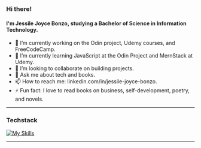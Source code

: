 <h3>Hi there!</h3>
<h4>I'm Jessile Joyce Bonzo, studying a Bachelor of Science in Information Technology.</h4>

- 🔭 I’m currently working on the Odin project, Udemy courses, and FreeCodeCamp.
- 🌱 I’m currently learning JavaScript at the Odin Project and MernStack at Udemy.
- 👯 I’m looking to collaborate on building projects.
- 💬 Ask me about tech and books.
- 📫 How to reach me: linkedin.com/in/jessile-joyce-bonzo.
- ⚡ Fun fact: I love to read books on business, self-development, poetry, and novels.

<hr/>
<h3>Techstack</h3>

[![My Skills](https://skillicons.dev/icons?i=git,js,ts,html,css,tailwindcss,figma,react,redux,bootstrap,npm,vite,wordpress,webflow,unity)](https://skillicons.dev)

<hr/>
